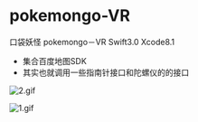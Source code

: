 # pokemongo-VR
口袋妖怪 pokemongo－VR Swift3.0  Xcode8.1

- 集合百度地图SDK
- 其实也就调用一些指南针接口和陀螺仪的的接口

![2.gif](https://dn-dljeneju.qbox.me/68223406aeb498dbc942.gif)

![1.gif](https://dn-dljeneju.qbox.me/1d3d83f0bc52453db179.gif)




